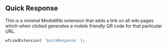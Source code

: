 ## Quick Response

This is a minimal MediaWiki extension that adds a link on all wiki pages which when clicked generates a mobile friendly QR code for that particular URL.

```php
wfLoadExtension( 'QuickResponse' );
```
